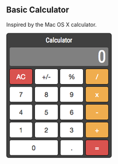 Basic Calculator
----------
Inspired by the Mac OS X calculator.

![alt text](img/screen.png?raw=true)
